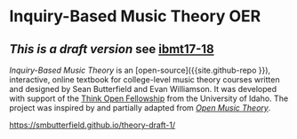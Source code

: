 # Inquiry-Based Music Theory OER

## *This is a draft version* see [ibmt17-18](https://github.com/smbutterfield/ibmt17-18)

*Inquiry-Based Music Theory* is an [open-source]({{site.github-repo }}), interactive, online textbook for college-level music theory courses written and designed by Sean Butterfield and Evan Williamson.
It was developed with support of the [Think Open Fellowship](https://open.lib.uidaho.edu/) from the University of Idaho. 
The project was inspired by and partially adapted from [*Open Music Theory*](http://openmusictheory.com/).

<https://smbutterfield.github.io/theory-draft-1/>
